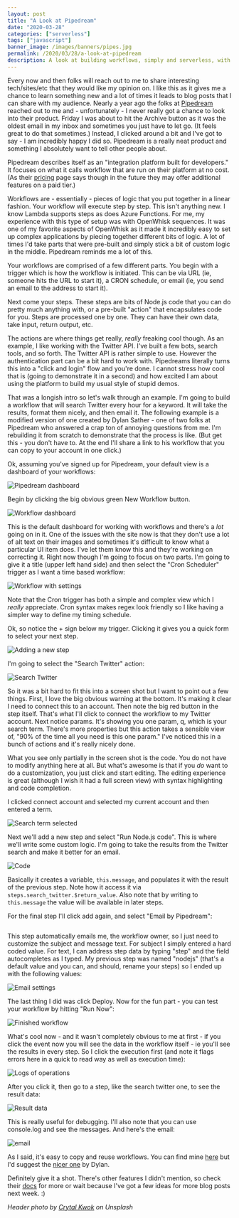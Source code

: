 ```yaml
---
layout: post
title: "A Look at Pipedream"
date: "2020-03-28"
categories: ["serverless"]
tags: ["javascript"]
banner_image: /images/banners/pipes.jpg
permalink: /2020/03/28/a-look-at-pipedream
description: A look at building workflows, simply and serverless, with Pipedream
---
```


Every now and then folks will reach out to me to share interesting tech/sites/etc that they would like my opinion on. I like this as it gives me a chance to learn something new and a lot of times it leads to blog posts that I can share with my audience. Nearly a year ago the folks at [Pipedream](https://pipedream.com/) reached out to me and - unfortunately - I never really got a chance to look into their product. Friday I was about to hit the Archive button as it was the oldest email in my inbox and sometimes you just have to let go. (It feels great to do that sometimes.) Instead, I clicked around a bit and I've got to say - I am incredibly happy I did so. Pipedream is a really neat product and something I absolutely want to tell other people about. 

Pipedream describes itself as an "integration platform built for developers." It focuses on what it calls workflow that are run on their platform at no cost. (As their [pricing](https://docs.pipedream.com/pricing/) page says though in the future they may offer additional features on a paid tier.) 

Workflows are - essentially - pieces of logic that you put together in a linear fashion. Your workflow will execute step by step. This isn't anything new. I know Lambda supports steps as does Azure Functions. For me, my experience with this type of setup was with OpenWhisk sequences. It was one of my favorite aspects of OpenWhisk as it made it incredibly easy to set up complex applications by piecing together different bits of logic. A lot of times I'd take parts that were pre-built and simply stick a bit of custom logic in the middle. Pipedream reminds me a lot of this.

Your workflows are comprised of a few different parts. You begin with a trigger which is how the workflow is initiated. This can be via URL (ie, someone hits the URL to start it), a CRON schedule, or email (ie, you send an email to the address to start it).

Next come your steps. These steps are bits of Node.js code that you can do pretty much anything with, or a pre-built "action" that encapsulates code for you. Steps are processed one by one. They can have their own data, take input, return output, etc. 

The actions are where things get really, *really* freaking cool though. As an example, I like working with the Twitter API. I've built a few bots, search tools, and so forth. The Twitter API is rather simple to use. However the authentication part can be a bit hard to work with. Pipedreams literally turns this into a "click and login" flow and you're done. I cannot stress how cool that is (going to demonstrate it in a second) and how excited I am about using the platform to build my usual style of stupid demos.

That was a longish intro so let's walk through an example. I'm going to build a workflow that will search Twitter every hour for a keyword. It will take the results, format them nicely, and then email it. The following example is a modified version of one created by Dylan Sather - one of two folks at Pipedream who answered a crap ton of annoying questions from me. I'm rebuilding it from scratch to demonstrate that the process is like. (But get this - you don't have to. At the end I'll share a link to his workflow that you can copy to your account in one click.)

Ok, assuming you've signed up for Pipedream, your default view is a dashboard of your workflows:

<img class="lazyload" data-src="https://static.raymondcamden.com/images/2020/03/p1.png" alt="Pipedream dashboard" class="imgborder imgcenter">

Begin by clicking the big obvious green New Workflow button.

<img class="lazyload" data-src="https://static.raymondcamden.com/images/2020/03/p2.png" alt="Workflow dashboard" class="imgborder imgcenter">

This is the default dashboard for working with workflows and there's a *lot* going on in it. One of the issues with the site now is that they don't use a lot of alt text on their images and sometimes it's difficult to know what a particular UI item does. I've let them know this and they're working on correcting it. Right now though I'm going to focus on two parts. I'm going to give it a title (upper left hand side) and then select the "Cron Scheduler" trigger as I want a time based workflow:

<img class="lazyload" data-src="https://static.raymondcamden.com/images/2020/03/p3.png" alt="Workflow with settings" class="imgborder imgcenter">

Note that the Cron trigger has both a simple and complex view which I *really* appreciate. Cron syntax makes regex look friendly so I like having a simpler way to define my timing schedule. 

Ok, so notice the + sign below my trigger. Clicking it gives you a quick form to select your next step. 

<img class="lazyload" data-src="https://static.raymondcamden.com/images/2020/03/p4.png" alt="Adding a new step" class="imgborder imgcenter">

I'm going to select the "Search Twitter" action:

<img class="lazyload" data-src="https://static.raymondcamden.com/images/2020/03/p5.png" alt="Search Twitter" class="imgborder imgcenter">

So it was a bit hard to fit this into a screen shot but I want to point out a few things. First, I love the big obvious warning at the bottom. It's making it clear I need to connect this to an account. Then note the big red button in the step itself. That's what I'll click to connect the workflow to my Twitter account. Next notice params. It's showing you one param, q, which is your search term. There's more properties but this action takes a sensible view of, "90% of the time all you need is this one param." I've noticed this in a bunch of actions and it's really nicely done. 

What you see only partially in the screen shot is the code. You do not have to modify anything here at all. But what's awesome is that if you *do* want to do a customization, you just click and start editing. The editing experience is great (although I wish it had a full screen view) with syntax highlighting and code completion. 

I clicked connect account and selected my current account and then entered a term. 

<img class="lazyload" data-src="https://static.raymondcamden.com/images/2020/03/p6.png" alt="Search term selected" class="imgborder imgcenter">

Next we'll add a new step and select "Run Node.js code". This is where we'll write some custom logic. I'm going to take the results from the Twitter search and make it better for an email. 

<img class="lazyload" data-src="https://static.raymondcamden.com/images/2020/03/p7a.png" alt="Code" class="imgborder imgcenter">

Basically it creates a variable, `this.message`, and populates it with the result of the previous step. Note how it access it via `steps.search_twitter.$return_value`. Also note that by writing to `this.message` the value will be available in later steps.

For the final step I'll click add again, and select "Email by Pipedream":

<img class="lazyload" data-src="https://static.raymondcamden.com/images/2020/03/p8.png" alt="" class="imgborder imgcenter">

This step automatically emails me, the workflow owner, so I just need to customize the subject and message text. For subject I simply entered a hard coded value. For text, I can address step data by typing "step" and the field autocompletes as I typed. My previous step was named "nodejs" (that's a default value and you can, and should, rename your steps) so I ended up with the following values:

<img class="lazyload" data-src="https://static.raymondcamden.com/images/2020/03/p9.png" alt="Email settings" class="imgborder imgcenter">

The last thing I did was click Deploy. Now for the fun part - you can test your workflow by hitting "Run Now":

<img class="lazyload" data-src="https://static.raymondcamden.com/images/2020/03/p10.png" alt="Finished workflow" class="imgborder imgcenter">

What's cool now - and it wasn't completely obvious to me at first - if you click the event now you will see the data in the workflow itself - ie you'll see the results in every step. So I click the execution first (and note it flags errors here in a quick to read way as well as execution time):

<img class="lazyload" data-src="https://static.raymondcamden.com/images/2020/03/p11.png" alt="Logs of operations" class="imgborder imgcenter">

After you click it, then go to a step, like the search twitter one, to see the result data:

<img class="lazyload" data-src="https://static.raymondcamden.com/images/2020/03/p12.png" alt="Result data" class="imgborder imgcenter">

This is really useful for debugging. I'll also note that you can use console.log and see the messages. And here's the email:

<img class="lazyload" data-src="https://static.raymondcamden.com/images/2020/03/p13.png" alt="email" class="imgborder imgcenter">

As I said, it's easy to copy and reuse workflows. You can find mine [here](https://pipedream.com/@raymondcamden/email-me-da-kittahs-p_MOCMdZ/edit) but I'd suggest the [nicer one](https://pipedream.com/@dylan/email-me-new-tweets-p_RRCaqW/edit) by Dylan.

Definitely give it a shot. There's other features I didn't mention, so check their [docs](https://docs.pipedream.com/) for more or wait because I've got a few ideas for more blog posts next week. :)

<i>Header photo by <a href="https://unsplash.com/@spacexuan?utm_source=unsplash&utm_medium=referral&utm_content=creditCopyText">Crytal Kwok</a> on Unsplash</i>

